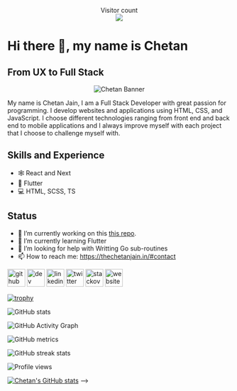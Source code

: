 <p align="center"> 
  Visitor count<br>
  <img src="https://profile-counter.glitch.me/jainChetan81/count.svg" />
</p>

# Hi there 👋, my name is Chetan
## From UX to Full Stack

 <p align="center">
    <img src="https://ik.imagekit.io/clhowstalgz/icons/illustration" alt="Chetan Banner" />
</p>

My name is Chetan Jain, I am a Full Stack Developer with great passion for programming. I develop websites and applications using HTML, CSS, and JavaScript. I choose different technologies ranging from front end and back end to mobile applications and I always improve myself with each project that I choose to challenge myself with.

## Skills and Experience
* 🕸️ React and Next
* 📱 Flutter
* 💻 HTML, SCSS, TS

## Status
- 🔭 I’m currently working on this [this repo](https://github.com/jainChetan81/Todo-List). 
- 🌱 I’m currently learning Flutter 
- 🤔 I’m looking for help with Writting Go sub-routines 
- 📫 How to reach me: https://thechetanjain.in/#contact 



[<img src='https://cdn.jsdelivr.net/npm/simple-icons@3.0.1/icons/github.svg' alt='github' height='40'>](https://github.com/jainChetan81)    [<img src='https://cdn.jsdelivr.net/npm/simple-icons@3.0.1/icons/dev-dot-to.svg' alt='dev' height='40'>](https://dev.to/https://dev.to/jainchetan81)     [<img src='https://cdn.jsdelivr.net/npm/simple-icons@3.0.1/icons/linkedin.svg' alt='linkedin' height='40'>](https://www.linkedin.com/in/https://www.linkedin.com/in/jainchetan81//)    [<img src='https://cdn.jsdelivr.net/npm/simple-icons@3.0.1/icons/twitter.svg' alt='twitter' height='40'>](https://twitter.com/https://twitter.com/jainchetn)    [<img src='https://cdn.jsdelivr.net/npm/simple-icons@3.0.1/icons/stackoverflow.svg' alt='stackoverflow' height='40'>](https://stackoverflow.com/users/https://stackoverflow.com/users/10671677/jainchetan81)    [<img src='https://cdn.jsdelivr.net/npm/simple-icons@3.0.1/icons/icloud.svg' alt='website' height='40'>](https://thechetanjain.in/)  

[![trophy](https://github-profile-trophy.vercel.app/?username=jainChetan81)](https://github.com/ryo-ma/github-profile-trophy)

![GitHub stats](https://github-readme-stats.vercel.app/api?username=jainChetan81&show_icons=true)  

![GitHub Activity Graph](https://activity-graph.herokuapp.com/graph?username=jainChetan81)  

![GitHub metrics](https://metrics.lecoq.io/jainChetan81)  

![GitHub streak stats](https://github-readme-streak-stats.herokuapp.com/?user=jainChetan81)  

![Profile views](https://gpvc.arturio.dev/jainChetan81)  

[![Chetan's GitHub stats](https://github-readme-stats.vercel.app/api?username=jainChetan81)](https://github.com/jainChetan81/github-readme-stats) -->
